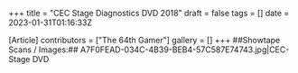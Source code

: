 +++
title = "CEC Stage Diagnostics DVD 2018"
draft = false
tags = []
date = 2023-01-31T01:16:33Z

[Article]
contributors = ["The 64th Gamer"]
gallery = []
+++
##Showtape Scans / Images:##
<gallery>
A7F0FEAD-034C-4B39-BEB4-57C587E74743.jpg|CEC-Stage DVD
</gallery>